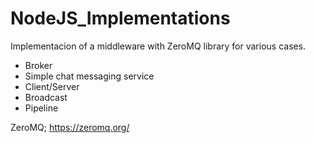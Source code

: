 # NodeJS_Implementations

Implementacion of a middleware with ZeroMQ library for various cases.
- Broker
- Simple chat messaging service
- Client/Server
- Broadcast
- Pipeline

ZeroMQ; https://zeromq.org/

